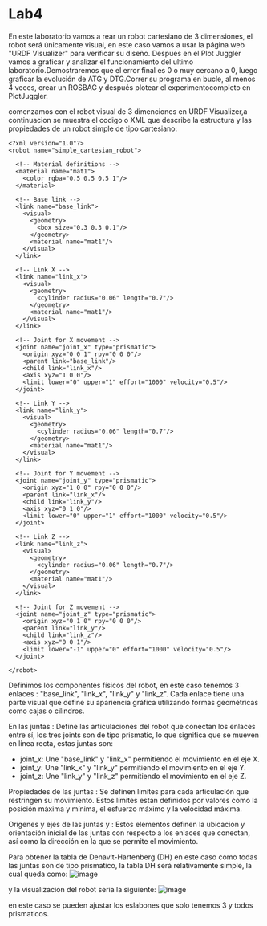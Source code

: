 # Lab4

En este laboratorio vamos a rear un robot cartesiano de 3 dimensiones, el robot será únicamente visual, en este caso vamos a usar la página web "URDF Visualizer" para verificar su diseño. Despues en el Plot Juggler vamos a graficar y analizar el funcionamiento del ultimo laboratorio.Demostraremos que el error final es 0 o muy cercano a 0, luego graficar la evolución de ATG y DTG.Correr su programa en bucle, al menos 4 veces, crear un ROSBAG y después plotear el experimentocompleto en PlotJuggler.

comenzamos con el robot visual de 3 dimenciones en URDF Visualizer,a continuacion se muestra el codigo o XML que describe la estructura y las propiedades de un robot simple de tipo cartesiano: 
```
<?xml version="1.0"?>
<robot name="simple_cartesian_robot">

  <!-- Material definitions -->
  <material name="mat1">
    <color rgba="0.5 0.5 0.5 1"/>
  </material>

  <!-- Base link -->
  <link name="base_link">
    <visual>
      <geometry>
        <box size="0.3 0.3 0.1"/>
      </geometry>
      <material name="mat1"/>
    </visual>
  </link>

  <!-- Link X -->
  <link name="link_x">
    <visual>
      <geometry>
        <cylinder radius="0.06" length="0.7"/>
      </geometry>
      <material name="mat1"/>
    </visual>
  </link>

  <!-- Joint for X movement -->
  <joint name="joint_x" type="prismatic">
    <origin xyz="0 0 1" rpy="0 0 0"/>
    <parent link="base_link"/>
    <child link="link_x"/>
    <axis xyz="1 0 0"/>
    <limit lower="0" upper="1" effort="1000" velocity="0.5"/>
  </joint>

  <!-- Link Y -->
  <link name="link_y">
    <visual>
      <geometry>
        <cylinder radius="0.06" length="0.7"/>
      </geometry>
      <material name="mat1"/>
    </visual>
  </link>

  <!-- Joint for Y movement -->
  <joint name="joint_y" type="prismatic">
    <origin xyz="1 0 0" rpy="0 0 0"/>
    <parent link="link_x"/>
    <child link="link_y"/>
    <axis xyz="0 1 0"/>
    <limit lower="0" upper="1" effort="1000" velocity="0.5"/>
  </joint>

  <!-- Link Z -->
  <link name="link_z">
    <visual>
      <geometry>
        <cylinder radius="0.06" length="0.7"/>
      </geometry>
      <material name="mat1"/>
    </visual>
  </link>

  <!-- Joint for Z movement -->
  <joint name="joint_z" type="prismatic">
    <origin xyz="0 1 0" rpy="0 0 0"/>
    <parent link="link_y"/>
    <child link="link_z"/>
    <axis xyz="0 0 1"/>
    <limit lower="-1" upper="0" effort="1000" velocity="0.5"/>
  </joint>

</robot>
```
Definimos los componentes físicos del robot, en este caso tenemos 3 enlaces : "base_link", "link_x", "link_y" y "link_z". Cada enlace tiene una parte visual que define su apariencia gráfica utilizando formas geométricas como cajas o cilindros.

En las juntas <joint>: Define las articulaciones del robot que conectan los enlaces entre sí, los tres joints son de tipo prismatic, lo que significa que se mueven en línea recta, estas juntas son:
* joint_x: Une "base_link" y "link_x" permitiendo el movimiento en el eje X.
* joint_y: Une "link_x" y "link_y" permitiendo el movimiento en el eje Y.
* joint_z: Une "link_y" y "link_z" permitiendo el movimiento en el eje Z.

Propiedades de las juntas <limit>: Se definen límites para cada articulación que restringen su movimiento. Estos límites están definidos por valores como la posición máxima y mínima, el esfuerzo máximo y la velocidad máxima.

Orígenes y ejes de las juntas <origin> y <axis>: Estos elementos definen la ubicación y orientación inicial de las juntas con respecto a los enlaces que conectan, así como la dirección en la que se permite el movimiento.

Para obtener la tabla de Denavit-Hartenberg (DH) en este caso como todas las juntas son de tipo prismatico, la tabla DH será relativamente simple, la cual queda como:
![image](https://github.com/andre261220/Lab4/assets/157633777/6a2aed1a-b4dc-446b-90b3-969e1795a65f)

y la visualizacion del robot seria la siguiente:
![image](https://github.com/andre261220/Lab4/assets/157633777/d94c450e-0b14-4d66-81b6-d902eeec0e1a)


en este caso se pueden ajustar los eslabones que solo tenemos 3 y todos prismaticos.

